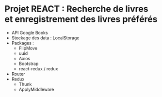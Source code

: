 # Projet REACT : Recherche de livres et enregistrement des livres préférés


- API  Google Books
- Stockage des data : LocalStorage
- Packages :
  - FlipMove
  - uuid
  - Axios
  - Bootstrap
  - react-redux / redux
- Router
- Redux
  - Thunk
  - ApplyMiddleware



